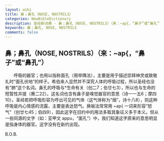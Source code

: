 ```yaml
---
layout: wiki
title: 鼻；鼻孔（NOSE, NOSTRILS）
categories: NewBibleDictionary
description: 圣经新词典 - 鼻；鼻孔（NOSE, NOSTRILS）（来：~ap{，“鼻子”或“鼻孔”）
keywords: 鼻；鼻孔, NOSE, NOSTRILS
comments: false
---
```


## 鼻；鼻孔（NOSE, NOSTRILS）（来：~ap{，“鼻子”或“鼻孔”）

　　呼吸的器官；也用以指称面孔（用举隅法），主要是用于描述崇拜神灵或致敬礼时“面孔伏地”的样子。希伯来人显然并不深究人体的呼吸过程，所以圣经也没有“肺”这个名词。鼻孔的呼吸与*生命有关（创二7；伯廿七3），所以也与生命的短暂性并提（赛二22）。这名词也含有鼻子是嗅觉器官的意思（诗一一五6；摩四10）。圣经若把呼吸形容为呼出可见的气体（这气体称为“烟”，诗十八8），则这种呼吸是内心情感的流露，主要是表达怒气。换喻法常常用 ~ap{ 一词来形容“怒气”（创廿七45；伯四9），因此这字在旧约中的用法多取其象征义多于本义。但从一些同源的文字（如：亚甲文 appu，“面孔”）中，我们知道这字原来的意思明显是指身体的器官。这字没有在新约出现。

B.O.B.








